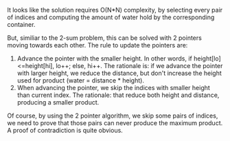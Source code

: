 It looks like the solution requires O(N*N) complexity, by selecting every pair of indices and computing the amount of water hold by the corresponding container.

But, similiar to the 2-sum problem, this can be solved with 2 pointers moving towards each other. The rule to update the pointers are:


1. Advance the pointer with the smaller height. In other words, if height[lo]<=height[hi], lo++; else, hi++. The rationale is: if we advance the pointer with larger height, we reduce the distance, but don't increase the height used for product (water = distance * height).
2. When advancing the pointer, we skip the indices with smaller height than current index. The rationale: that reduce both height and distance, producing a smaller product.

Of course, by using the 2 pointer algorithm, we skip some pairs of indices, we need to prove that those pairs can never produce the maximum product. A proof of contradiction is quite obvious. 